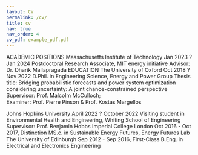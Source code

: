 ```yaml
---
layout: CV
permalink: /cv/
title: cv
nav: true
nav_order: 4
cv_pdf: example_pdf.pdf
---
```



ACADEMIC POSITIONS
Massachusetts Institute of Technology                                                                                     Jan 2023 ? Jan 2024
Postdoctoral Research Associate, MIT energy initiative
Advisor: Dr. Dharik Mallapragada 
EDUCATION
The University of Oxford                                                     				Oct 2018 ? Nov 2022 D.Phil. in Engineering Science, Energy and Power Group 
Thesis title: Bridging probabilistic forecasts and power system optimization considering uncertainty: A joint chance-constrained perspective
Supervisor: Prof. Malcolm McCulloch;   
Examiner: Prof. Pierre Pinson & Prof. Kostas Margellos

Johns Hopkins University                                                                       	     April 2022 ? October 2022
Visiting student in Environmental Health and Engineering, Whiting School of Engineering
Supervisor: Prof. Benjamin Hobbs
Imperial College London                                                                                           Oct 2016 - Oct 2017, Distinction
MS.c. in Sustainable Energy Futures, Energy Futures Lab 
The University of Edinburgh                                                                                   Sep 2012 - Sep 2016, First-Class
B.Eng. in Electrical and Electronics Engineering
